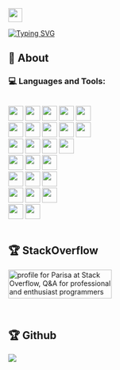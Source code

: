 <img src="https://user-images.githubusercontent.com/5679180/79618120-0daffb80-80be-11ea-819e-d2b0fa904d07.gif" width="28px"> 

[![Typing SVG](http://readme-typing-svg.herokuapp.com?font=Times+New+Roman&pause=1000&color=310B7A&width=435&lines=Hi!+I'm+Parisa+;I'm+a+software+developer)](https://git.io/typing-svg)


## 🧐 About
### 💻 Languages and Tools:

<br />    
    <div>
       	 <img height="30" src="https://img.shields.io/badge/C%2B%2B-00599C?style=for-the-badge&logo=c%2B%2B&logoColor=white"></code> <img height="30" src="https://img.shields.io/badge/Python-FFD43B?style=for-the-badge&logo=python&logoColor=blue"></code> <img height="30" src="https://img.shields.io/badge/Qt-41CD52?style=for-the-badge&logo=qt&logoColor=white"></code> <img height="30" src="https://img.shields.io/badge/-QML-3FC74F?style=for-the-badge&logo=Qt&logoColor=white"></code> <img height="30" src="https://img.shields.io/badge/JavaScript-323330?style=for-the-badge&logo=javascript&logoColor=F7DF1E"></code> <br /><img height="30" src="https://img.shields.io/badge/Git-F05032?style=for-the-badge&logo=git&logoColor=white"></code> <img height="30" src="https://img.shields.io/badge/SQLite-07405E?style=for-the-badge&logo=sqlite&logoColor=white"></code> <img height="30" src="https://img.shields.io/badge/postgres-%23316192.svg?style=for-the-badge&logo=postgresql&logoColor=white"></code>
	 <img height="30" src="https://img.shields.io/badge/CMake-064F8C?style=for-the-badge&logo=cmake&logoColor=white"></code>
        <img height="30" src="https://img.shields.io/badge/json-5E5C5C?style=for-the-badge&logo=json&logoColor=white"></code>
	<br />
	<img height="30" src="https://img.shields.io/badge/Linux-FCC624?style=for-the-badge&logo=linux&logoColor=black"></code>
	<img height="30" src="https://img.shields.io/badge/Fedora-294172?style=for-the-badge&logo=fedora&logoColor=white"></code>
	<img height="30" src="https://img.shields.io/badge/Cent%20OS-262577?style=for-the-badge&logo=CentOS&logoColor=white"></code>
	<img height="30" src="https://img.shields.io/badge/Ubuntu-E95420?style=for-the-badge&logo=ubuntu&logoColor=white"></code>
	<br />
	<img height="30" src="https://img.shields.io/badge/qgis-3.24_Tisler-93b023?&style=for-the-badge&logo=qgis&logoColor=white"></code>
	<img height="30" src="https://img.shields.io/badge/GNU%20Bash-4EAA25?style=for-the-badge&logo=GNU%20Bash&logoColor=white"></code>
	<img height="30" src="https://img.shields.io/badge/lua-%232C2D72.svg?style=for-the-badge&logo=lua&logoColor=white"></code>
	<br />
	<img height="30" src="https://img.shields.io/badge/docker-%230db7ed.svg?style=for-the-badge&logo=docker&logoColor=white"></code>
	<img height="30" src="https://img.shields.io/badge/kubernetes-%23326ce5.svg?style=for-the-badge&logo=kubernetes&logoColor=white"></code>
	<img height="30" src="https://img.shields.io/badge/ansible-%231A1918.svg?style=for-the-badge&logo=ansible&logoColor=white"></code>
	<br />
	<img height="30" src="https://img.shields.io/badge/Gimp-657D8B?style=for-the-badge&logo=gimp&logoColor=FFFFFF"></code>
	<img height="30" src="https://img.shields.io/badge/Inkscape-e0e0e0?style=for-the-badge&logo=inkscape&logoColor=080A13"></code>
	<img height="30" src="https://img.shields.io/badge/blender-%23F5792A.svg?style=for-the-badge&logo=blender&logoColor=white"></code>
	<br />
	<img height="30" src="https://img.shields.io/badge/GitHub-100000?style=for-the-badge&logo=github&logoColor=white"></code>
	<img height="30" src="https://img.shields.io/badge/GitLab-330F63?style=for-the-badge&logo=gitlab&logoColor=white"></code>
	


</div>

<br />

 ## 🏆 StackOverflow

<a href="https://stackoverflow.com/users/9484913/parisa-h-r"><img src="https://stackoverflow.com/users/flair/9484913.png" width="208" height="58" alt="profile for Parisa at Stack Overflow, Q&amp;A for professional and enthusiast programmers" title="profile for Parisa at Stack Overflow, Q&amp;A for professional and enthusiast programmers"></a>

<br />

 ## 🏆 Github
 &nbsp;
    <img align="left" src="https://github-readme-stats.vercel.app/api?username=parisa-hr&show_icons=true&hide_border=true">




